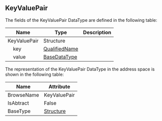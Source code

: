 <!-- datatype -->
## KeyValuePair
<!-- end of description -->
The fields of the KeyValuePair DataType are defined in the following table:  

|Name|Type|Description|
|---|---|---|
|KeyValuePair|Structure||
|&nbsp;&nbsp;&nbsp;&nbsp;key|[QualifiedName](../../../Part3/DataTypes/QualifiedName/readme.md)||
|&nbsp;&nbsp;&nbsp;&nbsp;value|[BaseDataType](../../../Part3/DataTypes/BaseDataType/readme.md)||

The representation of the KeyValuePair DataType in the address space is shown in the following table:  

|Name|Attribute|
|---|---|
|BrowseName|KeyValuePair|
|IsAbtract|False|
|BaseType|[Structure](../../../Part3/DataTypes/Structure/readme.md)|

